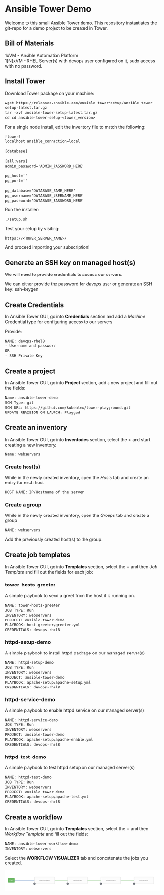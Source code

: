 # Ansible Tower Demo

Welcome to this small Ansible Tower demo.
This repository instantiates the git-repo for a demo project to be created in Tower.

## Bill of Materials

1xVM - Ansible Automation Platform  
1[N]xVM - RHEL Server(s) with devops user configured on it, sudo access with no password. 


## Install Tower
Download Tower package on your machine:

    wget https://releases.ansible.com/ansible-tower/setup/ansible-tower-setup-latest.tar.gz
    tar -xvf ansible-tower-setup-latest.tar.gz
    cd cd ansible-tower-setup-<tower_version>

For a single node install, edit the inventory file to match the following:

    [tower]
    localhost ansible_connection=local

    [database]

    [all:vars]
    admin_password='ADMIN_PASSWORD_HERE'

    pg_host=''
    pg_port=''

    pg_database='DATABASE_NAME_HERE'
    pg_username='DATABASE_USERNAME_HERE'
    pg_password='DATABASE_PASSWORD_HERE'

Run the installer:

    ./setup.sh
  
Test your setup by visiting:  

    https://<TOWER_SERVER_NAME>/

And proceed importing your subscription!

## Generate an SSH key on managed host(s)

We will need to provide credentials to access our servers.

We can either provide the password for *devops* user or generate an SSH key:
    ssh-keygen

## Create Credentials
In Ansible Tower GUI, go into **Credentials** section and add a *Machine* Credential type for configuring access to our servers

Provide:

    NAME: devops-rhel8
    - Username and password
    OR
    - SSH Private Key

## Create a project

In Ansible Tower GUI, go into **Project** section, add a new project and fill out the fields:

    Name: ansible-tower-demo
    SCM Type: git
    SCM URL: https://github.com/kubealex/tower-playground.git
    UPDATE REVISION ON LAUNCH: Flagged

## Create an inventory

In Ansible Tower GUI, go into **Inventories** section, select the **+** and start creating a new inventory:

    Name: webservers

### Create host(s)

While in the newly created inventory, open the *Hosts* tab and create an entry for each host

    HOST NAME: IP/Hostname of the server

### Create a group

While in the newly created inventory, open the *Groups* tab and create a group

    NAME: webservers

Add the previously created host(s) to the group.

## Create job templates

In Ansible Tower GUI, go into **Templates** section, select the **+** and then *Job Template* and fill out the fields for each job:

### tower-hosts-greeter

A simple playbook to send a greet from the host it is running on.

    NAME: tower-hosts-greeter
    JOB TYPE: Run
    INVENTORY: webservers
    PROJECT: ansible-tower-demo
    PLAYBOOK: host-greeter/greeter.yml
    CREDENTIALS: devops-rhel8

### httpd-setup-demo

A simple playbook to install httpd package on our managed server(s)

    NAME: httpd-setup-demo
    JOB TYPE: Run
    INVENTORY: webservers
    PROJECT: ansible-tower-demo
    PLAYBOOK: apache-setup/apache-setup.yml
    CREDENTIALS: devops-rhel8


### httpd-service-demo

A simple playbook to enable httpd service on our managed server(s)

    NAME: httpd-service-demo
    JOB TYPE: Run
    INVENTORY: webservers
    PROJECT: ansible-tower-demo
    PLAYBOOK: apache-setup/apache-enable.yml
    CREDENTIALS: devops-rhel8


### httpd-test-demo

A simple playbook to test httpd setup on our managed server(s)

    NAME: httpd-test-demo
    JOB TYPE: Run
    INVENTORY: webservers
    PROJECT: ansible-tower-demo
    PLAYBOOK: apache-setup/apache-test.yml
    CREDENTIALS: devops-rhel8


## Create a workflow

In Ansible Tower GUI, go into **Templates** section, select the **+** and then *Workflow Template* and fill out the fields:

    NAME: ansible-tower-workflow-demo
    INVENTORY: webservers

Select the **WORKFLOW VISUALIZER** tab and concatenate the jobs you created.

![workflow image](workflow-image.png)
